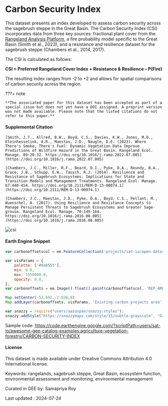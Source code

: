 # Carbon Security Index

This dataset presents an index developed to assess carbon security across the sagebrush steppe in the Great Basin. The Carbon Security Index (CSI) incorporates data from three key sources: fractional plant cover from the [Rangeland Analysis Platform](https://rangelands.app/), a fire probability model specific to the Great Basin (Smith et al., 2023), and a resistance and resilience dataset for the sagebrush steppe (Chambers et al., 2014, 2017).

The CSI is calculated as follows:

**CSI = Preferred Rangeland Cover Index + Resistance & Resilience – P(Fire)**

The resulting index ranges from -2 to +2 and allows for spatial comparisons of carbon security across the region.

<div class="result" markdown>

???+ note

    **The associated paper for this dataset has been accepted as part of a special issue but does not yet have a DOI assigned. A preprint version was not made available. Please note that the listed citations do not refer to this paper.**

</div>

#### Supplemental Citation

```
[Smith, J.T., Allred, B.W., Boyd, C.S., Davies, K.W., Jones, M.O., Kleinhesselink, A.R., Maestas, J.D., Naugle, D.E. (2023). Where There's Smoke, There's Fuel: Dynamic Vegetation Data Improve Predictions of Wildfire Hazard in the Great Basin. Rangeland Ecol. Manage. 89:20-32. https://doi.org/10.1016/j.rama.2022.07.005](https://doi.org/10.1016/j.rama.2022.07.005)

[Chambers, J.C., Miller, R.F., Board, D.I., Pyke, D.A., Roundy, B.A., Grace, J.B., Schupp, E.W., Tausch, R.J. (2014). Resilience and Resistance of Sagebrush Ecosystems: Implications for State and Transition Models and Management Treatments. Rangeland Ecol. Manage. 67:440-454. https://doi.org/10.2111/REM-D-13-00074.1](https://doi.org/10.2111/REM-D-13-00074.1)

[Chambers, J.C., Maestas, J.D., Pyke, D.A., Boyd, C.S., Pellant, M., Wuenschel, A. (2017). Using Resilience and Resistance Concepts to Manage Persistent Threats to Sagebrush Ecosystems and Greater Sage-grouse. Rangeland Ecol. Manage. 70:149-164. https://doi.org/10.1016/j.rama.2016.08.005](https://doi.org/10.1016/j.rama.2016.08.005)
```

![csi](https://github.com/user-attachments/assets/e51d8c7e-4d64-4f23-bd02-9fe49f0586d3)

#### Earth Engine Snippet

```js
var carbonoffsetscol = ee.FeatureCollection('projects/sat-io/open-datasets/CARBON-OFFSET-PROJECTS-GLOBAL');

var visParams = {
    palette: ['#9ab555'],
    min: 0.0,
    max: 1550000.0,
    opacity: 0.8,
};
var carbonoffsets = ee.Image().float().paint(carbonoffsetscol, 'REP_AREA');

Map.setCenter(-52.692,-2.628,6)
Map.addLayer(carbonoffsets, visParams, 'Existing carbon projects area');

var snazzy = require("users/aazuspan/snazzy:styles");
snazzy.addStyle("https://snazzymaps.com/style/15/subtle-grayscale", "Greyscale");
```

Sample code: https://code.earthengine.google.com/?scriptPath=users/sat-io/awesome-gee-catalog-examples:agriculture-vegetation-forestry/CARBON-SECURITY-INDEX

#### License
This dataset is made available under Creative Commons Attribution 4.0 International license.

Keywords: rangelands, sagebrush steppe, Great Basin, ecosystem function, environmental assessment and monitoring, environmental management

Curated in GEE by: Samapriya Roy

Last updated : 2024-07-24
